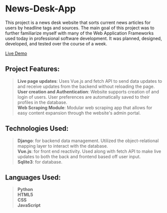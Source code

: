 # News-Desk-App
This project is a news desk website that sorts current news articles for users by headline tags and sources. The main goal of this project was to further familiarize myself with many of the Web Application Frameworks used today in professional software development. It was planned, designed, developed, and tested over the course of a week.

[Live Demo](https://news-desk-app.herokuapp.com/news/)

## Project Features:
>__Live page updates__: Uses Vue.js and fetch API to send data updates to and receive updates from the backend without reloading the page.  
>__User creation and Authentication__: Website supports creation of and login of users. User preferences are automatically saved to their profiles in the database.  
>__Web Scraping Module__: Modular web scraping app that allows for easy content expansion through the website's admin portal.  

## Technologies Used:
>__Django__: for backend data management. Utilized the object-relational mapping layer to interact with the database.  
>__Vue.js__: for front end reactivity. Used along with fetch API to make live updates to both the back and frontend based off user input.  
>__Sqlite3__: for database.  

## Languages Used:
>__Python__  
>__HTML5__  
>__CSS__  
>__JavaScript__  
